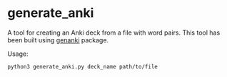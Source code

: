 # generate_anki

A tool for creating an Anki deck from a file with word pairs. This tool has been built using [genanki](https://github.com/kerrickstaley/genanki) package.

Usage:

```
python3 generate_anki.py deck_name path/to/file
```


